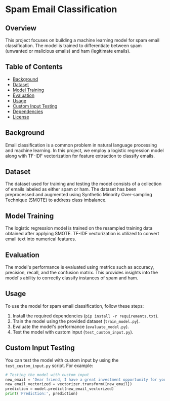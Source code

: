 # Spam Email Classification

## Overview

This project focuses on building a machine learning model for spam email classification. The model is trained to differentiate between spam (unwanted or malicious emails) and ham (legitimate emails).

## Table of Contents

- [Background](#background)
- [Dataset](#dataset)
- [Model Training](#model-training)
- [Evaluation](#evaluation)
- [Usage](#usage)
- [Custom Input Testing](#custom-input-testing)
- [Dependencies](#dependencies)
- [License](#license)

## Background

Email classification is a common problem in natural language processing and machine learning. In this project, we employ a logistic regression model along with TF-IDF vectorization for feature extraction to classify emails.

## Dataset

The dataset used for training and testing the model consists of a collection of emails labeled as either spam or ham. The dataset has been preprocessed and augmented using Synthetic Minority Over-sampling Technique (SMOTE) to address class imbalance.

## Model Training

The logistic regression model is trained on the resampled training data obtained after applying SMOTE. TF-IDF vectorization is utilized to convert email text into numerical features.

## Evaluation

The model's performance is evaluated using metrics such as accuracy, precision, recall, and the confusion matrix. This provides insights into the model's ability to correctly classify instances of spam and ham.

## Usage

To use the model for spam email classification, follow these steps:

1. Install the required dependencies (`pip install -r requirements.txt`).
2. Train the model using the provided dataset (`train_model.py`).
3. Evaluate the model's performance (`evaluate_model.py`).
4. Test the model with custom input (`test_custom_input.py`).

## Custom Input Testing

You can test the model with custom input by using the `test_custom_input.py` script. For example:

```python
# Testing the model with custom input
new_email = 'Dear friend, I have a great investment opportunity for you!'
new_email_vectorized = vectorizer.transform([new_email])
prediction = model.predict(new_email_vectorized)
print('Prediction:', prediction)
